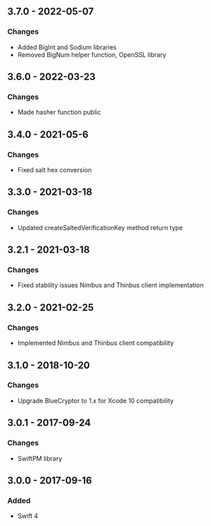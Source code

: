 ## 3.7.0 - 2022-05-07
### Changes
- Added BigInt and Sodium libraries
- Removed BigNum helper function, OpenSSL library 

## 3.6.0 - 2022-03-23
### Changes
- Made hasher function public

## 3.4.0 - 2021-05-6
### Changes
- Fixed salt hex conversion

## 3.3.0 - 2021-03-18
### Changes
- Updated createSaltedVerificationKey method return type

## 3.2.1 - 2021-03-18
### Changes
- Fixed stability issues Nimbus and Thinbus client implementation

## 3.2.0 - 2021-02-25
### Changes
- Implemented Nimbus and Thinbus client compatibility

## 3.1.0 - 2018-10-20
### Changes
- Upgrade BlueCryptor to 1.x for Xcode 10 compatibility

## 3.0.1 - 2017-09-24
### Changes
- SwiftPM library

## 3.0.0 - 2017-09-16
### Added
- Swift 4
